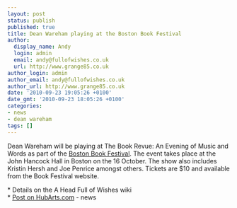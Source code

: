 ```yaml
---
layout: post
status: publish
published: true
title: Dean Wareham playing at the Boston Book Festival
author:
  display_name: Andy
  login: admin
  email: andy@fullofwishes.co.uk
  url: http://www.grange85.co.uk
author_login: admin
author_email: andy@fullofwishes.co.uk
author_url: http://www.grange85.co.uk
date: '2010-09-23 19:05:26 +0100'
date_gmt: '2010-09-23 18:05:26 +0100'
categories:
- news
- dean wareham
tags: []
---
```

<div>Dean Wareham will be playing at <span class="removed_link" title="http://www.bostonbookfest.org/bookfest/blog/announcing_the_book_revue/">The Book Revue: An Evening of Music and Words</span> as part of the <a href="http://www.bostonbookfest.org">Boston Book Festival</a>. The event takes place at the John Hancock Hall in Boston on the 16 October. The show also includes Kristin Hersh and Joe Penrice amongst others. Tickets are $10 and available from the<span class="removed_link" title="http://www.bostonbookfest.org/bookfest/blog/announcing_the_book_revue/"> Book Festival website</span>.
<p /> * <span class="removed_link" title="https://db.fullofwishes.co.uk/wiki/Shows/Dean_Wareham/2010-10-16">Details on the A Head Full of Wishes wiki</span><br />* <a href="http://www.hubarts.com/weblog/2010/09/boston-book-festival-now-with-music.html">Post on HubArts.com</a>
- news
</p></div>

